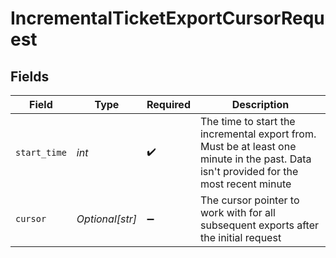 # IncrementalTicketExportCursorRequest


## Fields

| Field                                                                                                                                  | Type                                                                                                                                   | Required                                                                                                                               | Description                                                                                                                            |
| -------------------------------------------------------------------------------------------------------------------------------------- | -------------------------------------------------------------------------------------------------------------------------------------- | -------------------------------------------------------------------------------------------------------------------------------------- | -------------------------------------------------------------------------------------------------------------------------------------- |
| `start_time`                                                                                                                           | *int*                                                                                                                                  | :heavy_check_mark:                                                                                                                     | The time to start the incremental export from. Must be at least one minute in the past. Data isn't provided for the most recent minute |
| `cursor`                                                                                                                               | *Optional[str]*                                                                                                                        | :heavy_minus_sign:                                                                                                                     | The cursor pointer to work with for all subsequent exports after the initial request                                                   |